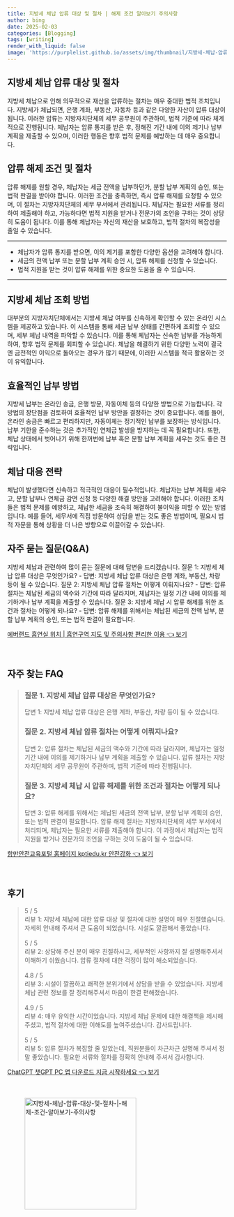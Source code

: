 ```yaml
---
title: 지방세 체납 압류 대상 및 절차 | 해제 조건 알아보기 주의사항
author: bing
date: 2025-02-03
categories: [Blogging]
tags: [writing]
render_with_liquid: false
image: 'https://purplelist.github.io/assets/img/thumbnail/지방세-체납-압류-대상-및-절차-|-해제-조건-알아보기-주의사항.webp'
---
```



<h2 id='지방세 체납 압류 대상 및 절차'>지방세 체납 압류 대상 및 절차</h2>

<p>지방세 체납으로 인해 의무적으로 재산을 압류하는 절차는 매우 중대한 법적 조치입니다. 지방세가 체납되면, 은행 계좌, 부동산, 자동차 등과 같은 다양한 자산이 압류 대상이 됩니다. 이러한 압류는 지방자치단체의 세무 공무원이 주관하여, 법적 기준에 따라 체계적으로 진행됩니다. 체납자는 압류 통지를 받은 후, 정해진 기간 내에 이의 제기나 납부 계획을 제출할 수 있으며, 이러한 행동은 향후 법적 문제를 예방하는 데 매우 중요합니다.</p>

<h2 id='압류 해제 조건 및 절차'>압류 해제 조건 및 절차</h2>

<p>압류 해제를 원할 경우, 체납자는 세금 전액을 납부하던가, 분할 납부 계획의 승인, 또는 법적 판결을 받아야 합니다. 이러한 조건을 충족하면, 즉시 압류 해제를 요청할 수 있으며, 이 절차는 지방자치단체의 세무 부서에서 관리됩니다. 체납자는 필요한 서류를 정리하여 제출해야 하고, 가능하다면 법적 지원을 받거나 전문가의 조언을 구하는 것이 상당히 도움이 됩니다. 이를 통해 체납자는 자신의 재산을 보호하고, 법적 절차의 복잡성을 줄일 수 있습니다.</p>

<hr />

<ul>
    <li>체납자가 압류 통지를 받으면, 이의 제기를 포함한 다양한 옵션을 고려해야 합니다.</li>
    <li>세금의 전액 납부 또는 분할 납부 계획 승인 시, 압류 해제를 신청할 수 있습니다.</li>
    <li>법적 지원을 받는 것이 압류 해제를 위한 중요한 도움을 줄 수 있습니다.</li>
</ul>

<hr />

<h2 id='지방세 체납 조회 방법'>지방세 체납 조회 방법</h2>

<p>대부분의 지방자치단체에서는 지방세 체납 여부를 신속하게 확인할 수 있는 온라인 시스템을 제공하고 있습니다. 이 시스템을 통해 세금 납부 상태를 간편하게 조회할 수 있으며, 세부 체납 내역을 파악할 수 있습니다. 이를 통해 체납자는 신속한 납부를 가능하게 하여, 향후 법적 문제를 회피할 수 있습니다. 체납을 해결하기 위한 다양한 노력이 결국엔 금전적인 이익으로 돌아오는 경우가 많기 때문에, 이러한 시스템을 적극 활용하는 것이 유익합니다.</p>

<h2 id='효율적인 납부 방법'>효율적인 납부 방법</h2>

<p>지방세 납부는 온라인 송금, 은행 방문, 자동이체 등의 다양한 방법으로 가능합니다. 각 방법의 장단점을 검토하여 효율적인 납부 방안을 결정하는 것이 중요합니다. 예를 들어, 온라인 송금은 빠르고 편리하지만, 자동이체는 정기적인 납부를 보장하는 방식입니다. 납부 기한을 준수하는 것은 추가적인 연체금 발생을 방지하는 데 꼭 필요합니다. 또한, 체납 상태에서 벗어나기 위해 한꺼번에 납부 혹은 분할 납부 계획을 세우는 것도 좋은 전략입니다.</p>

<h2 id='체납 대응 전략'>체납 대응 전략</h2>

<p>체납이 발생했다면 신속하고 적극적인 대응이 필수적입니다. 체납자는 납부 계획을 세우고, 분할 납부나 연체금 감면 신청 등 다양한 해결 방안을 고려해야 합니다. 이러한 조치들은 법적 문제를 예방하고, 체납한 세금을 조속히 해결하여 불이익을 피할 수 있는 방법입니다. 예를 들어, 세무서에 직접 방문하여 상담을 받는 것도 좋은 방법이며, 필요시 법적 자문을 통해 상황을 더 나은 방향으로 이끌어갈 수 있습니다.</p>

<h2 id='자주 묻는 질문(Q&A)'>자주 묻는 질문(Q&A)</h2>

<p>지방세 체납과 관련하여 많이 묻는 질문에 대해 답변을 드리겠습니다. 질문 1: 지방세 체납 압류 대상은 무엇인가요? - 답변: 지방세 체납 압류 대상은 은행 계좌, 부동산, 차량 등이 될 수 있습니다. 질문 2: 지방세 체납 압류 절차는 어떻게 이뤄지나요? - 답변: 압류 절차는 체납된 세금의 액수와 기간에 따라 달라지며, 체납자는 일정 기간 내에 이의를 제기하거나 납부 계획을 제출할 수 있습니다. 질문 3: 지방세 체납 시 압류 해제를 위한 조건과 절차는 어떻게 되나요? - 답변: 압류 해제를 위해서는 체납된 세금의 전액 납부, 분할 납부 계획의 승인, 또는 법적 판결이 필요합니다.</p>


<p><a class="click-button" title="에버랜드 흡연실 위치 | 흡연구역 지도 및 주의사항 편리한 이용" href="https://purplelist.github.io/posts/%EC%97%90%EB%B2%84%EB%9E%9C%EB%93%9C-%ED%9D%A1%EC%97%B0%EC%8B%A4-%EC%9C%84%EC%B9%98-%ED%9D%A1%EC%97%B0%EA%B5%AC%EC%97%AD-%EC%A7%80%EB%8F%84-%EB%B0%8F-%EC%A3%BC%EC%9D%98%EC%82%AC%ED%95%AD-%ED%8E%B8%EB%A6%AC%ED%95%9C-%EC%9D%B4%EC%9A%A9/" rel="dofollow">에버랜드 흡연실 위치 | 흡연구역 지도 및 주의사항 편리한 이용 👈 보기</a></p><br>
<h2 id='자주_찾는_FAQ'>자주 찾는 FAQ</h2>
<div itemscope="" itemtype="https://schema.org/FAQPage"> 
<blockquote> 
<div itemscope="" itemprop="mainEntity" itemtype="https://schema.org/Question"> 
<h3 itemprop="name">질문 1. 지방세 체납 압류 대상은 무엇인가요?</h3> 
<div itemscope="" itemprop="acceptedAnswer" itemtype="https://schema.org/Answer"> 
<span itemprop="text"> 
<p>답변 1: 지방세 체납 압류 대상은 은행 계좌, 부동산, 차량 등이 될 수 있습니다.</p> 
</span> 
</div> 
</div> 

<div itemscope="" itemprop="mainEntity" itemtype="https://schema.org/Question"> 
<h3 itemprop="name">질문 2. 지방세 체납 압류 절차는 어떻게 이뤄지나요?</h3> 
<div itemscope="" itemprop="acceptedAnswer" itemtype="https://schema.org/Answer"> 
<span itemprop="text"> 
<p>답변 2: 압류 절차는 체납된 세금의 액수와 기간에 따라 달라지며, 체납자는 일정 기간 내에 이의를 제기하거나 납부 계획을 제출할 수 있습니다. 압류 절차는 지방자치단체의 세무 공무원이 주관하며, 법적 기준에 따라 진행됩니다.</p> 
</span> 
</div> 
</div> 

<div itemscope="" itemprop="mainEntity" itemtype="https://schema.org/Question"> 
<h3 itemprop="name">질문 3. 지방세 체납 시 압류 해제를 위한 조건과 절차는 어떻게 되나요?</h3> 
<div itemscope="" itemprop="acceptedAnswer" itemtype="https://schema.org/Answer"> 
<span itemprop="text"> 
<p>답변 3: 압류 해제를 위해서는 체납된 세금의 전액 납부, 분할 납부 계획의 승인, 또는 법적 판결이 필요합니다. 압류 해제 절차는 지방자치단체의 세무 부서에서 처리되며, 체납자는 필요한 서류를 제출해야 합니다. 이 과정에서 체납자는 법적 지원을 받거나 전문가의 조언을 구하는 것이 도움이 될 수 있습니다.</p> 
</span> 
</div> 
</div> 
</blockquote> 
</div>
<p><a class="click-button" title="항만안전교육포털 홈페이지 kptiedu.kr 안전강화" href="https://purplelist.github.io/posts/%ED%95%AD%EB%A7%8C%EC%95%88%EC%A0%84%EA%B5%90%EC%9C%A1%ED%8F%AC%ED%84%B8-%ED%99%88%ED%8E%98%EC%9D%B4%EC%A7%80-kptiedu.kr-%EC%95%88%EC%A0%84%EA%B0%95%ED%99%94/" rel="dofollow">항만안전교육포털 홈페이지 kptiedu.kr 안전강화 👈 보기</a></p><br>
<h2 id='후기'>후기</h2>
<div itemscope itemtype="https://schema.org/Product">
  <blockquote>
  <div itemprop="review" itemscope itemtype="https://schema.org/Review">
      <div itemprop="reviewRating" itemscope itemtype="https://schema.org/Rating"> <span itemprop="ratingValue">5</span> / <span itemprop="bestRating">5</span> </div>
      <span itemprop="reviewBody">리뷰 1: 지방세 체납에 대한 압류 대상 및 절차에 대한 설명이 매우 친절했습니다. 자세히 안내해 주셔서 큰 도움이 되었습니다. 시설도 깔끔해서 좋았습니다.</span>
  </div>
  <br>
  <div itemprop="review" itemscope itemtype="https://schema.org/Review">
      <div itemprop="reviewRating" itemscope itemtype="https://schema.org/Rating"> <span itemprop="ratingValue">5</span> / <span itemprop="bestRating">5</span> </div>
      <span itemprop="reviewBody">리뷰 2: 상담해 주신 분이 매우 친절하시고, 세부적인 사항까지 잘 설명해주셔서 이해하기 쉬웠습니다. 압류 절차에 대한 걱정이 많이 해소되었습니다.</span>
  </div>
  <br>
  <div itemprop="review" itemscope itemtype="https://schema.org/Review">
      <div itemprop="reviewRating" itemscope itemtype="https://schema.org/Rating"> <span itemprop="ratingValue">4.8</span> / <span itemprop="bestRating">5</span> </div>
      <span itemprop="reviewBody">리뷰 3: 시설이 깔끔하고 쾌적한 분위기에서 상담을 받을 수 있었습니다. 지방세 체납 관련 정보를 잘 정리해주셔서 마음이 한결 편해졌습니다.</span>
  </div>
  <br>
  <div itemprop="review" itemscope itemtype="https://schema.org/Review">
      <div itemprop="reviewRating" itemscope itemtype="https://schema.org/Rating"> <span itemprop="ratingValue">4.9</span> / <span itemprop="bestRating">5</span> </div>
      <span itemprop="reviewBody">리뷰 4: 매우 유익한 시간이었습니다. 지방세 체납 문제에 대한 해결책을 제시해 주셨고, 법적 절차에 대한 이해도를 높여주셨습니다. 감사드립니다.</span>
  </div>
  <br>
  <div itemprop="review" itemscope itemtype="https://schema.org/Review">
      <div itemprop="reviewRating" itemscope itemtype="https://schema.org/Rating"> <span itemprop="ratingValue">5</span> / <span itemprop="bestRating">5</span> </div>
      <span itemprop="reviewBody">리뷰 5: 압류 절차가 복잡할 줄 알았는데, 직원분들이 차근차근 설명해 주셔서 정말 좋았습니다. 필요한 서류와 절차를 정확히 안내해 주셔서 감사합니다.</span>
  </div>
  </blockquote>
</div>
<p><a class="click-button" title="ChatGPT 챗GPT PC 앱 다운로드 지금 시작하세요" href="https://purplelist.github.io/posts/ChatGPT-%EC%B1%97GPT-PC-%EC%95%B1-%EB%8B%A4%EC%9A%B4%EB%A1%9C%EB%93%9C-%EC%A7%80%EA%B8%88-%EC%8B%9C%EC%9E%91%ED%95%98%EC%84%B8%EC%9A%94/" rel="dofollow">ChatGPT 챗GPT PC 앱 다운로드 지금 시작하세요 👈 보기</a></p><br>
<figure class="image"><img src="https://purplelist.github.io/assets/img/thumbnail/지방세-체납-압류-대상-및-절차-|-해제-조건-알아보기-주의사항.webp" alt="지방세-체납-압류-대상-및-절차-|-해제-조건-알아보기-주의사항" width="256" height="256"></figure>